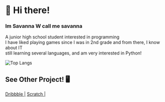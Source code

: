 # 🍃 Hi there!
### Im Savanna W call me savanna
A junior high school student interested in programming <br>
I have liked playing games since I was in 2nd grade and from there, I know about IT <br>
still learning several languages, and am very interested in Python! <br>

![Top Langs](https://github-readme-stats.vercel.app/api/top-langs/?username=savwicak&layout=compact)


## See Other Project! 🖥️
<a href="https://dribbble.com/savwicak">Dribbble |</a>
<a href="https://scratch.mit.edu/users/Savannaa10 ">Scratch |</a>




<!--
**savwicak/savwicak** is a ✨ _special_ ✨ repository because its `README.md` (this file) appears on your GitHub profile.

Here are some ideas to get you started:

- 🔭 I’m currently working on ...
- 🌱 I’m currently learning ...
- 👯 I’m looking to collaborate on ...
- 🤔 I’m looking for help with ...
- 💬 Ask me about ...
- 📫 How to reach me: ...
- 😄 Pronouns: ...
- ⚡ Fun fact: ...
-->
